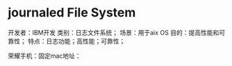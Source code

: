 # journaled File System
开发者：IBM开发
类别：日志文件系统；
场景：用于aix OS
目的：提高性能和可靠性；
特点：日志功能；高性能；可靠性；


荣耀手机：固定mac地址：
    